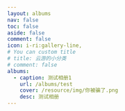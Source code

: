 ```yaml
---
layout: albums
nav: false
toc: false
aside: false
comment: false
icon: i-ri:gallery-line,
# You can custom title
# title: 云游的小分类
# comment: false
albums:
  - caption: 测试相册1
    url: /albums/test
    cover: /resource/img/你被骗了.png
    desc: 测试相册
---
```

